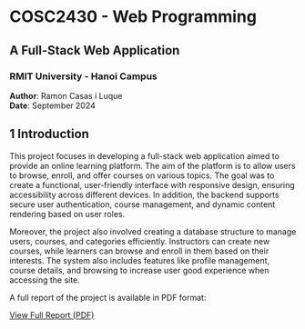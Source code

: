 # COSC2430 - Web Programming
## A Full-Stack Web Application

### RMIT University - Hanoi Campus

**Author**: Ramon Casas i Luque  
**Date**: September 2024

## 1 Introduction

This project focuses in developing a full-stack web application aimed to provide an online learning platform. The aim of the platform is to allow users to browse, enroll, and offer courses on various topics. The goal was to create a functional, user-friendly interface with responsive design, ensuring accessibility across different devices. In addition, the backend supports secure user authentication, course management, and dynamic content rendering based on user roles.

Moreover, the project also involved creating a database structure to manage users, courses, and categories efficiently. Instructors can create new courses, while learners can browse and enroll in them based on their interests. The system also includes features like profile management, course details, and browsing to increase user good experience when accessing the site.

A full report of the project is available in PDF format:

[View Full Report (PDF)](./project-report-FSWA-RamonCasas.pdf)
